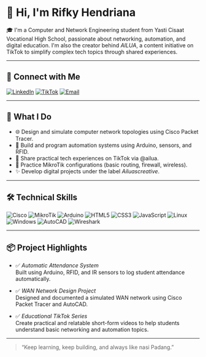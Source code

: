 # 👋 Hi, I'm Rifky Hendriana

🎓 I'm a Computer and Network Engineering student from Yasti Cisaat Vocational High School, passionate about networking, automation, and digital education. I'm also the creator behind *AILUA*, a content initiative on TikTok to simplify complex tech topics through shared experiences.

---

## 🔗 Connect with Me

[![LinkedIn](https://img.shields.io/badge/LinkedIn-0077B5?style=for-the-badge&logo=linkedin&logoColor=white)](https://www.linkedin.com/in/rifky-hendriyana-61a746367)
[![TikTok](https://img.shields.io/badge/TikTok-000000?style=for-the-badge&logo=tiktok&logoColor=white)](https://www.tiktok.com/@ailua)
[![Email](https://img.shields.io/badge/Gmail-D14836?style=for-the-badge&logo=gmail&logoColor=white)](mailto:rifkyhendriyana@gmail.com)

---

## 🧠 What I Do

- 🌐 Design and simulate computer network topologies using Cisco Packet Tracer.
- 🔧 Build and program automation systems using Arduino, sensors, and RFID.
- 🎥 Share practical tech experiences on TikTok via @ailua.
- 🛜 Practice MikroTik configurations (basic routing, firewall, wireless).
- ✨ Develop digital projects under the label *Ailuascreative*.

---

## 🛠 Technical Skills

![Cisco](https://img.shields.io/badge/Cisco-1BA0D7?style=flat-square&logo=cisco&logoColor=white)
![MikroTik](https://img.shields.io/badge/MikroTik-%23000000.svg?style=flat-square&logo=mikrotik&logoColor=white)
![Arduino](https://img.shields.io/badge/Arduino-00979D?style=flat-square&logo=arduino&logoColor=white)
![HTML5](https://img.shields.io/badge/HTML5-E34F26?style=flat-square&logo=html5&logoColor=white)
![CSS3](https://img.shields.io/badge/CSS3-1572B6?style=flat-square&logo=css3&logoColor=white)
![JavaScript](https://img.shields.io/badge/JavaScript-F7DF1E?style=flat-square&logo=javascript&logoColor=black)
![Linux](https://img.shields.io/badge/Linux-FCC624?style=flat-square&logo=linux&logoColor=black)
![Windows](https://img.shields.io/badge/Windows-0078D6?style=flat-square&logo=windows&logoColor=white)
![AutoCAD](https://img.shields.io/badge/AutoCAD-E00F00?style=flat-square&logo=autodesk&logoColor=white)
![Wireshark](https://img.shields.io/badge/Wireshark-1679A7?style=flat-square&logo=wireshark&logoColor=white)

---

## 📦 Project Highlights

- ✅ *Automatic Attendance System*  
  Built using Arduino, RFID, and IR sensors to log student attendance automatically.

- ✅ *WAN Network Design Project*  
  Designed and documented a simulated WAN network using Cisco Packet Tracer and AutoCAD.

- ✅ *Educational TikTok Series*  
  Create practical and relatable short-form videos to help students understand basic networking and automation topics.

---

> “Keep learning, keep building, and always like nasi Padang.”
